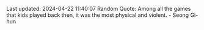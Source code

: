 Last updated: 2024-04-22 11:40:07
Random Quote: Among all the games that kids played back then, it was the most physical and violent. - Seong Gi-hun